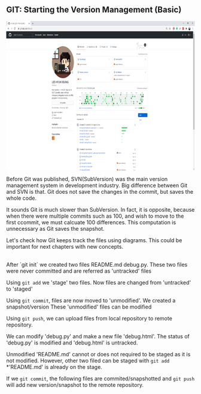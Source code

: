 ## GIT: Starting the Version Management (Basic)

<p align="center">
<img align="center" height=400 src="img/chapter2/Github_main.png">
</p>

Before Git was published, SVN(SubVersion) was the main version management system in development industry. Big difference between Git and SVN is that. Git does not save the changes in the commit, but saves the whole code. 

It sounds Git is much slower than SubVersion. In fact, it is opposite, because when there were multiple commits such as 100, and wish to move to the first ccommit, we must calcuate 100 differences. This computation is unnecessary as Git saves the snapshot.

Let's check how Git keeps track the files using diagrams. This could be important for next chapters with new concepts.

</br>
After `git init` we created two files README.md debug.py. These two files were never committed and are referred as  'untracked' files
</br>


Using `git add` we 'stage' two files. Now files are changed from 'untracked' to 'staged'

Using `git commit`, files are now moved to 'unmodified'. We created a snapshot/version These 'unmodified' files can be modified

Using `git push`, we can upload files from local repository to remote repository. 

We can modify 'debug.py' and make a new file 'debug.html'. The status of 'debug.py' is modified and 'debug.html' is untracked.

Unmodified 'README.md' cannot or does not required to be staged as it is not modified. However, other two filed can be staged with `git add` *'README.md' is already on the stage.

If we `git commit`, the following files are commited/snapshotted and `git push` will add new version/snapshot to the remote repository.